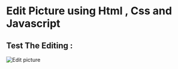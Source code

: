 # Edit Picture using Html , Css and Javascript
## Test The Editing :
![Edit picture](https://user-images.githubusercontent.com/115188113/217300660-c3eea01d-53b0-4595-9d54-08f799acb56b.gif)
